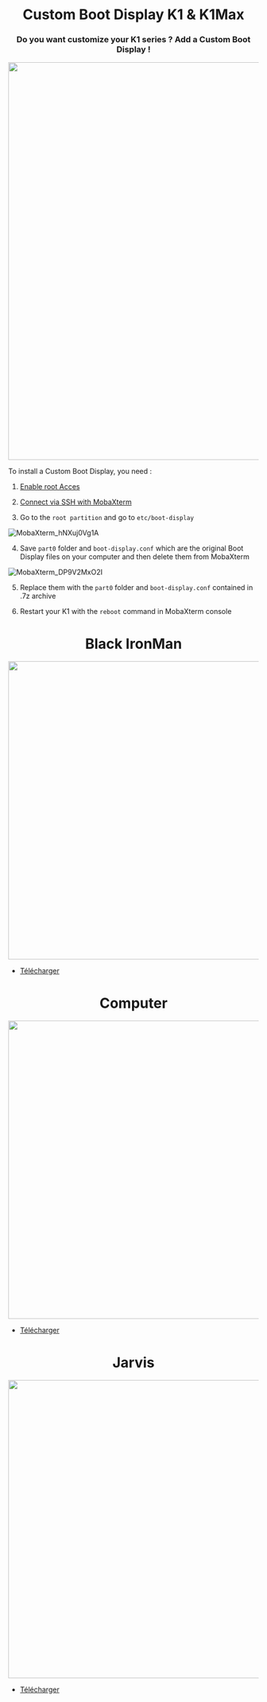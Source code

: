 
<h1 align="center">Custom Boot Display K1 & K1Max</h1>

<h3 align="center">Do you want customize your K1 series ? Add a Custom Boot Display !</h1>

<p align="center">  
  <img src="https://github.com/KORSiRO/Custom-Boot-Display-K1-K1Max/assets/62854582/836c060a-c1dc-4177-8466-80110f1e4da8" width="800"/>  
</p>

To install a Custom Boot Display, you need : 

1. [Enable root Acces](https://github.com/Guilouz/Creality-K1-and-K1-Max/wiki/Install-&-Update-Rooted-Firmware#enable-root-access)
 
2. [Connect via SSH with MobaXterm](https://github.com/Guilouz/Creality-K1-and-K1-Max/wiki/SSH-Connection)
 
3. Go to the `root partition` and go to `etc/boot-display`


![MobaXterm_hNXuj0Vg1A](https://github.com/KORSiRO/Custom-Boot-Display-K1-K1Max/assets/62854582/612ac34c-b571-4028-8eef-b338240138cb)


4. Save `part0` folder and `boot-display.conf` which are the original Boot Display files on your computer and then delete them from MobaXterm
 

![MobaXterm_DP9V2MxO2I](https://github.com/KORSiRO/Custom-Boot-Display-K1-K1Max/assets/62854582/ebac90f4-2911-4045-84f8-aeb2f8a0cd91)


5. Replace them with the `part0` folder and `boot-display.conf` contained in .7z archive

   
6. Restart your K1 with the `reboot` command in MobaXterm console


<h1 align="center">Black IronMan</h1>

<p align="center">
  <img src="https://github.com/KORSiRO/Custom-Boot-Display-K1-K1Max/blob/main/Images/BLACK%20IRON%20MAN.gif?raw=true" width="600"/>
</p>

- [Télécharger](https://github.com/KORSiRO/Custom-Boot-Display-K1-K1Max/blob/main/Boot_K1_K1Max_Black_IronMan.7z)

<h1 align="center">Computer</h1>

<p align="center">
  <img src="https://github.com/KORSiRO/Custom-Boot-Display-K1-K1Max/blob/main/Images/COMPUTER.gif" width="600"/>
</p>

- [Télécharger](https://github.com/KORSiRO/Custom-Boot-Display-K1-K1Max/blob/main/Boot_K1_K1Max_Computer.7z)

<h1 align="center">Jarvis</h1>

<p align="center">
  <img src="https://github.com/KORSiRO/Custom-Boot-Display-K1-K1Max/blob/main/Images/JARVIS.gif" width="600"/>
</p>

- [Télécharger](https://github.com/KORSiRO/Custom-Boot-Display-K1-K1Max/blob/main/Boot_K1_K1Max_JARVIS.7z)
